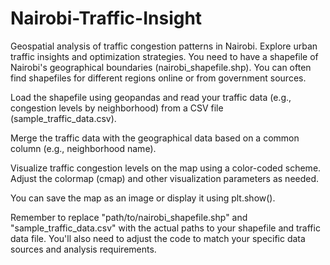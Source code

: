 # Nairobi-Traffic-Insight
Geospatial analysis of traffic congestion patterns in Nairobi. Explore urban traffic insights and optimization strategies.
You need to have a shapefile of Nairobi's geographical boundaries (nairobi_shapefile.shp). You can often find shapefiles for different regions online or from government sources.

Load the shapefile using geopandas and read your traffic data (e.g., congestion levels by neighborhood) from a CSV file (sample_traffic_data.csv).

Merge the traffic data with the geographical data based on a common column (e.g., neighborhood name).

Visualize traffic congestion levels on the map using a color-coded scheme. Adjust the colormap (cmap) and other visualization parameters as needed.

You can save the map as an image or display it using plt.show().

Remember to replace "path/to/nairobi_shapefile.shp" and "sample_traffic_data.csv" with the actual paths to your shapefile and traffic data file. You'll also need to adjust the code to match your specific data sources and analysis requirements.
